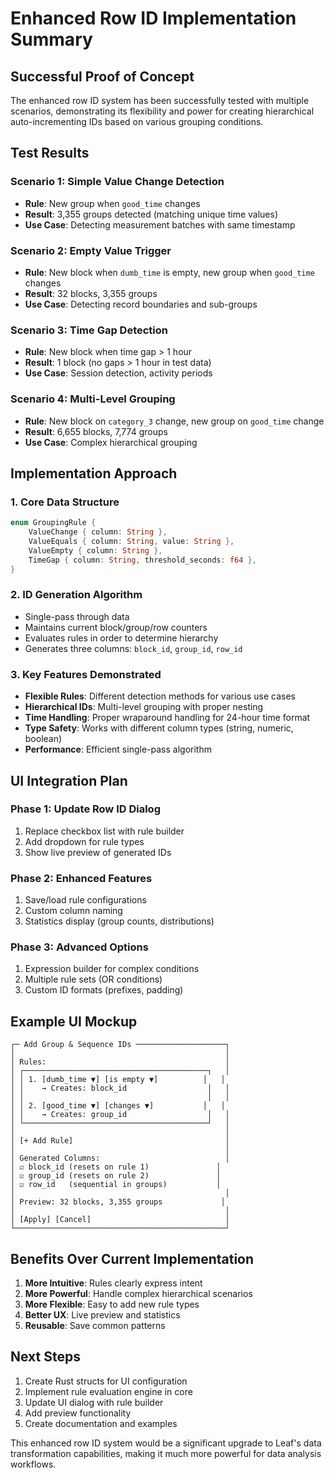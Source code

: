 # Enhanced Row ID Implementation Summary

## Successful Proof of Concept

The enhanced row ID system has been successfully tested with multiple scenarios, demonstrating its flexibility and power for creating hierarchical auto-incrementing IDs based on various grouping conditions.

## Test Results

### Scenario 1: Simple Value Change Detection
- **Rule**: New group when `good_time` changes
- **Result**: 3,355 groups detected (matching unique time values)
- **Use Case**: Detecting measurement batches with same timestamp

### Scenario 2: Empty Value Trigger
- **Rule**: New block when `dumb_time` is empty, new group when `good_time` changes
- **Result**: 32 blocks, 3,355 groups
- **Use Case**: Detecting record boundaries and sub-groups

### Scenario 3: Time Gap Detection
- **Rule**: New block when time gap > 1 hour
- **Result**: 1 block (no gaps > 1 hour in test data)
- **Use Case**: Session detection, activity periods

### Scenario 4: Multi-Level Grouping
- **Rule**: New block on `category_3` change, new group on `good_time` change
- **Result**: 6,655 blocks, 7,774 groups
- **Use Case**: Complex hierarchical grouping

## Implementation Approach

### 1. Core Data Structure
```rust
enum GroupingRule {
    ValueChange { column: String },
    ValueEquals { column: String, value: String },
    ValueEmpty { column: String },
    TimeGap { column: String, threshold_seconds: f64 },
}
```

### 2. ID Generation Algorithm
- Single-pass through data
- Maintains current block/group/row counters
- Evaluates rules in order to determine hierarchy
- Generates three columns: `block_id`, `group_id`, `row_id`

### 3. Key Features Demonstrated
- **Flexible Rules**: Different detection methods for various use cases
- **Hierarchical IDs**: Multi-level grouping with proper nesting
- **Time Handling**: Proper wraparound handling for 24-hour time format
- **Type Safety**: Works with different column types (string, numeric, boolean)
- **Performance**: Efficient single-pass algorithm

## UI Integration Plan

### Phase 1: Update Row ID Dialog
1. Replace checkbox list with rule builder
2. Add dropdown for rule types
3. Show live preview of generated IDs

### Phase 2: Enhanced Features
1. Save/load rule configurations
2. Custom column naming
3. Statistics display (group counts, distributions)

### Phase 3: Advanced Options
1. Expression builder for complex conditions
2. Multiple rule sets (OR conditions)
3. Custom ID formats (prefixes, padding)

## Example UI Mockup

```
┌─ Add Group & Sequence IDs ────────────────────┐
│                                               │
│ Rules:                                        │
│ ┌─────────────────────────────────────────┐   │
│ │ 1. [dumb_time ▼] [is empty ▼]          │   │
│ │    → Creates: block_id                  │   │
│ │                                         │   │
│ │ 2. [good_time ▼] [changes ▼]           │   │
│ │    → Creates: group_id                  │   │
│ └─────────────────────────────────────────┘   │
│                                               │
│ [+ Add Rule]                                  │
│                                               │
│ Generated Columns:                            │
│ ☑ block_id (resets on rule 1)               │
│ ☑ group_id (resets on rule 2)               │
│ ☑ row_id   (sequential in groups)           │
│                                               │
│ Preview: 32 blocks, 3,355 groups             │
│                                               │
│ [Apply] [Cancel]                              │
└───────────────────────────────────────────────┘
```

## Benefits Over Current Implementation

1. **More Intuitive**: Rules clearly express intent
2. **More Powerful**: Handle complex hierarchical scenarios
3. **More Flexible**: Easy to add new rule types
4. **Better UX**: Live preview and statistics
5. **Reusable**: Save common patterns

## Next Steps

1. Create Rust structs for UI configuration
2. Implement rule evaluation engine in core
3. Update UI dialog with rule builder
4. Add preview functionality
5. Create documentation and examples

This enhanced row ID system would be a significant upgrade to Leaf's data transformation capabilities, making it much more powerful for data analysis workflows.